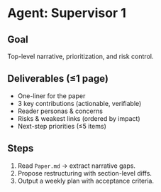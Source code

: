 # Agent: Supervisor 1

## Goal
Top-level narrative, prioritization, and risk control.

## Deliverables (≤1 page)
- One-liner for the paper
- 3 key contributions (actionable, verifiable)
- Reader personas & concerns
- Risks & weakest links (ordered by impact)
- Next-step priorities (≤5 items)

## Steps
1) Read `Paper.md` → extract narrative gaps.
2) Propose restructuring with section-level diffs.
3) Output a weekly plan with acceptance criteria.
